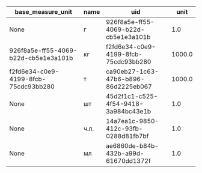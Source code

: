 |base_measure_unit|name|uid|unit|
|-----------------|----|---|----|
|None|г|926f8a5e-ff55-4069-b22d-cb5e1e3a101b|1.0|
|926f8a5e-ff55-4069-b22d-cb5e1e3a101b|кг|f2fd6e34-c0e9-4199-8fcb-75cdc93bb280|1000.0|
|f2fd6e34-c0e9-4199-8fcb-75cdc93bb280|т|ca90eb27-1c63-47b6-b896-86d2225eb067|1000.0|
|None|шт|45d2f1c1-c525-4f54-9418-3a984bc43e1b|1.0|
|None|ч.л.|14a7ea1c-9850-412c-93fb-0288d81fb7bf|1.0|
|None|мл|ae6860de-b84b-432b-a99d-61670dd1372f|1.0|
